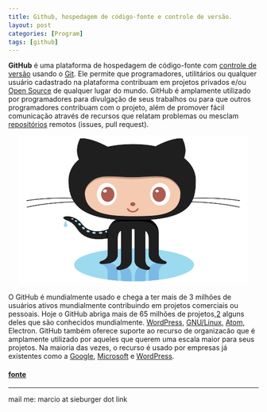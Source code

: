 ```yaml
---
title: Github, hospedagem de código-fonte e controle de versão.
layout: post
categories: [Program]
tags: [github]
---
```

__GitHub__ é uma plataforma de hospedagem de código-fonte com [controle de versão](https://pt.wikipedia.org/wiki/Sistema_de_controle_de_vers%C3%B5es) usando o [Git](https://pt.wikipedia.org/wiki/Git). Ele permite que programadores, utilitários ou qualquer usuário cadastrado na plataforma contribuam em projetos privados e/ou [Open Source](https://pt.wikipedia.org/wiki/Open-source) de qualquer lugar do mundo. GitHub é amplamente utilizado por programadores para divulgação de seus trabalhos ou para que outros programadores contribuam com o projeto, além de promover fácil comunicação através de recursos que relatam problemas ou mesclam [repositórios](https://pt.wikipedia.org/wiki/Reposit%C3%B3rio) remotos (issues, pull request).

<p align="center">
  <img width="460" height="300" src="/images/Octocat.png">
</p>

O GitHub é mundialmente usado e chega a ter mais de 3 milhões de usuários ativos mundialmente contribuindo em projetos comerciais ou pessoais. Hoje o GitHub abriga mais de 65 milhões de projetos,[2](https://pt.wikipedia.org/wiki/GitHub#cite_note-about-github-2) alguns deles que são conhecidos mundialmente. [WordPress](https://pt.wikipedia.org/wiki/WordPress.com), [GNU/Linux](https://pt.wikipedia.org/wiki/GNU/Linux), [Atom](https://pt.wikipedia.org/wiki/Atom), Electron. GitHub também oferece suporte ao recurso de organizacão que é amplamente utilizado por aqueles que querem uma escala maior para seus projetos. Na maioria das vezes, o recurso é usado por empresas já existentes como a [Google](https://pt.wikipedia.org/wiki/Google), [Microsoft](https://pt.wikipedia.org/wiki/Microsoft) e [WordPress](https://pt.wikipedia.org/wiki/WordPress.com).

#### [fonte](https://pt.wikipedia.org/wiki/GitHub)

***
mail me: marcio at sieburger dot link
